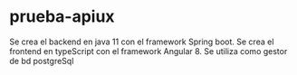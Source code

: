 # prueba-apiux
Se crea el backend en java 11 con el framework Spring boot.
Se crea el frontend en typeScript con el framework Angular 8.
Se utiliza como gestor de bd postgreSql
